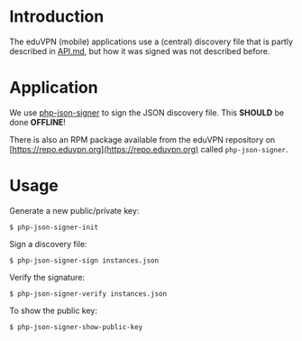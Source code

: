 # Introduction

The eduVPN (mobile) applications use a (central) discovery file that is 
partly described in [API.md](API.md), but how it was signed was not described
before.

# Application

We use [php-json-signer](https://github.com/fkooman/php-json-signer) to sign
the JSON discovery file. This **SHOULD** be done **OFFLINE**! 

There is also an RPM package available from the eduVPN repository on 
[https://repo.eduvpn.org](https://repo.eduvpn.org) called `php-json-signer`.

# Usage

Generate a new public/private key:

    $ php-json-signer-init

Sign a discovery file:

    $ php-json-signer-sign instances.json

Verify the signature:

    $ php-json-signer-verify instances.json

To show the public key:

    $ php-json-signer-show-public-key
